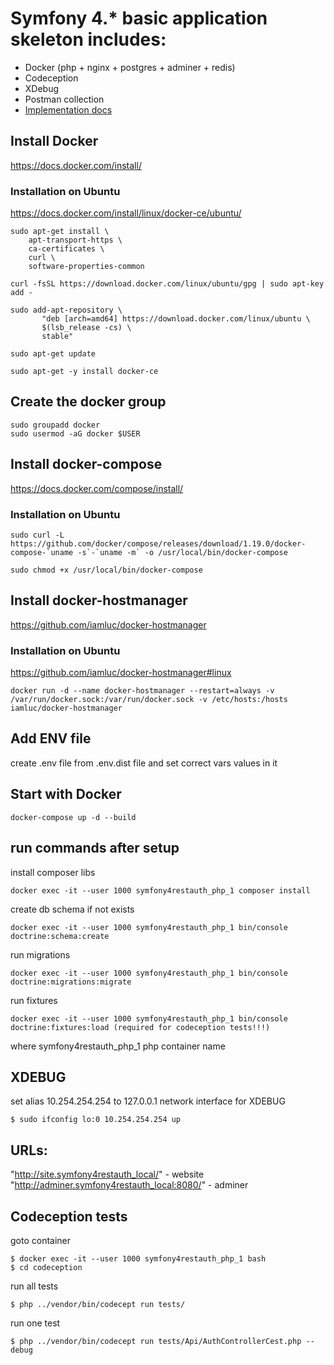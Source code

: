 # Symfony 4.* basic application skeleton includes:
- Docker (php + nginx + postgres + adminer + redis)
- Codeception 
- XDebug
- Postman collection
- [Implementation docs](https://github.com/vavilen84/symfony_4_rest_auth/blob/master/docs/implement_rest_auth.md)

##  Install Docker 

https://docs.docker.com/install/

### Installation on Ubuntu

https://docs.docker.com/install/linux/docker-ce/ubuntu/

```
sudo apt-get install \
    apt-transport-https \
    ca-certificates \
    curl \
    software-properties-common
```

```
curl -fsSL https://download.docker.com/linux/ubuntu/gpg | sudo apt-key add -
```

```
sudo add-apt-repository \
       "deb [arch=amd64] https://download.docker.com/linux/ubuntu \
       $(lsb_release -cs) \
       stable"
```

```
sudo apt-get update
```

```
sudo apt-get -y install docker-ce
```

## Create the docker group

```
sudo groupadd docker
sudo usermod -aG docker $USER
```

##  Install docker-compose 

https://docs.docker.com/compose/install/

### Installation on Ubuntu

```
sudo curl -L https://github.com/docker/compose/releases/download/1.19.0/docker-compose-`uname -s`-`uname -m` -o /usr/local/bin/docker-compose
```

```
sudo chmod +x /usr/local/bin/docker-compose
```

##  Install docker-hostmanager

https://github.com/iamluc/docker-hostmanager

### Installation on Ubuntu

https://github.com/iamluc/docker-hostmanager#linux

```
docker run -d --name docker-hostmanager --restart=always -v /var/run/docker.sock:/var/run/docker.sock -v /etc/hosts:/hosts iamluc/docker-hostmanager
```

##  Add ENV file

create .env file from .env.dist file and set correct vars values in it


##  Start with Docker

```
docker-compose up -d --build
```

##  run commands after setup


install composer libs
```
docker exec -it --user 1000 symfony4restauth_php_1 composer install
```

create db schema if not exists
```
docker exec -it --user 1000 symfony4restauth_php_1 bin/console doctrine:schema:create
```

run migrations
```
docker exec -it --user 1000 symfony4restauth_php_1 bin/console doctrine:migrations:migrate
```

run fixtures
```
docker exec -it --user 1000 symfony4restauth_php_1 bin/console doctrine:fixtures:load (required for codeception tests!!!)
```

where symfony4restauth_php_1 php container name

## XDEBUG
set alias 10.254.254.254 to 127.0.0.1 network interface for XDEBUG
```
$ sudo ifconfig lo:0 10.254.254.254 up
```

## URLs:
"http://site.symfony4restauth_local/" - website<br>
"http://adminer.symfony4restauth_local:8080/" - adminer

## Codeception tests
goto container
```
$ docker exec -it --user 1000 symfony4restauth_php_1 bash
$ cd codeception
```
run all tests
```
$ php ../vendor/bin/codecept run tests/
```
run one test 
```
$ php ../vendor/bin/codecept run tests/Api/AuthControllerCest.php --debug
```
